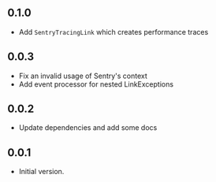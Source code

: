## 0.1.0

- Add `SentryTracingLink` which creates performance traces 

## 0.0.3

- Fix an invalid usage of Sentry's context
- Add event processor for nested LinkExceptions

## 0.0.2

- Update dependencies and add some docs

## 0.0.1

- Initial version.
